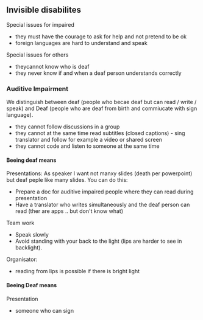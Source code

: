## Invisible disabilites

Special issues for impaired
- they must have the courage to ask for help and not pretend to be ok
- foreign languages are hard to understand and speak

Special issues for others
- theycannot know who is deaf 
- they never know if and when a deaf person understands correctly


### Auditive Impairment

We distinguish between deaf (people who becae deaf but can read / write / speak) and Deaf (people who are deaf from birth and commiucate with sign language).
- they cannot follow discussions in a group
- they cannot at the same time read subtitles (closed captions) - sing translator and follow for example a video or shared screen
- they cannot code and listen to someone at the same time 


#### Beeing deaf means

Presentations:
As speaker I want not manxy slides (death per powerpoint) but deaf peple like many slides. 
You can do this: 
- Prepare a doc for auditive impaired people where they can read during presentation
- Have a translator who writes simultaneously and the deaf person can read (ther are apps .. but don't know what)

Team work
- Speak slowly
- Avoid standing with your back to the light (lips are harder to see in backlight).

Organisator: 
- reading from lips is possible if there is bright light





#### Beeing Deaf means

Presentation
- someone who can sign

